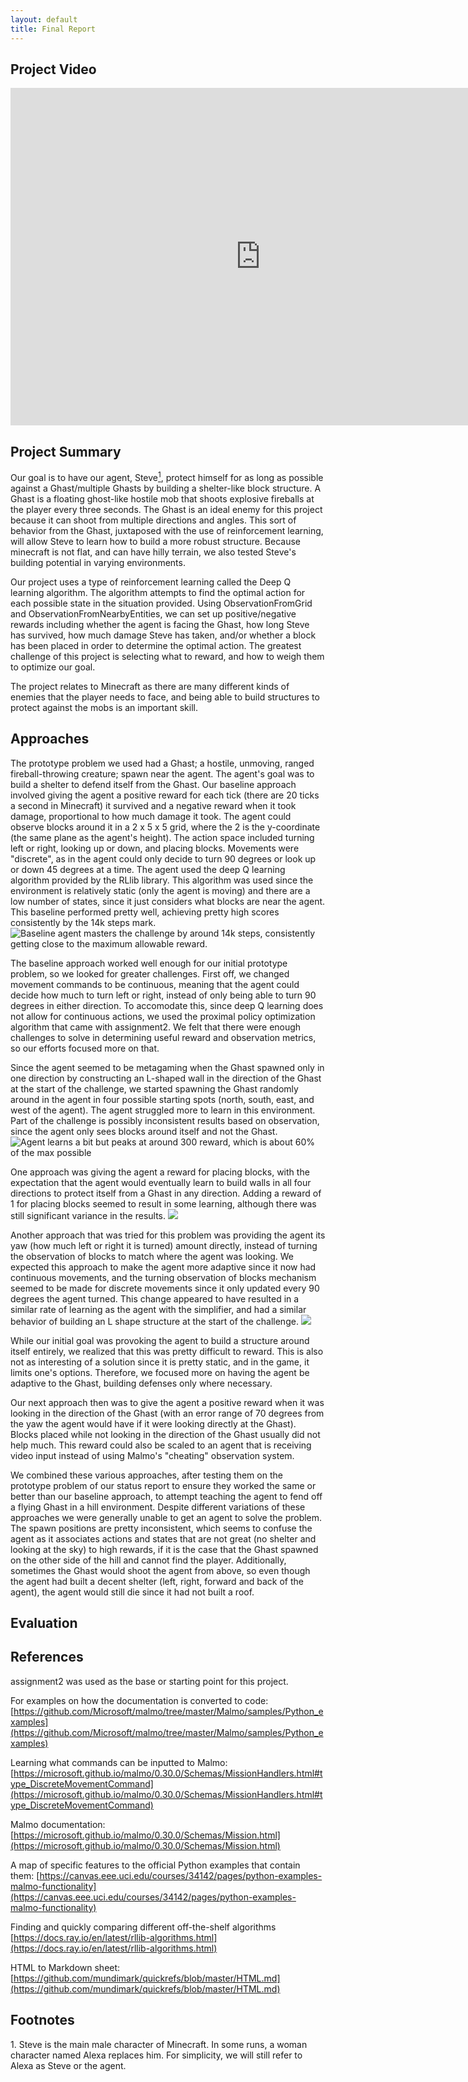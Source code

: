 ```yaml
---
layout: default
title: Final Report
---
```


## Project Video

<iframe width="800" height="540" src="https://www.youtube.com/embed/bSsGXXZwM88" title="YouTube video player" frameborder="0" allow="accelerometer; autoplay; clipboard-write; encrypted-media; gyroscope; picture-in-picture" allowfullscreen></iframe>

## Project Summary

Our goal is to have our agent, Steve[<sup>1</sup>](#footnote), protect himself for as long as possible against a Ghast/multiple Ghasts by building a shelter-like block structure. A Ghast is a floating ghost-like hostile mob that shoots explosive fireballs at the player every three seconds. The Ghast is an ideal enemy for this project because it can shoot from multiple directions and angles. This sort of behavior from the Ghast, juxtaposed with the use of reinforcement learning, will allow Steve to learn how to build a more robust structure. Because minecraft is not flat, and can have hilly terrain, we also tested Steve's building potential in varying environments.

Our project uses a type of reinforcement learning called the Deep Q learning algorithm. The algorithm attempts to find the optimal action for each possible state in the situation provided. Using ObservationFromGrid and ObservationFromNearbyEntities, we can set up positive/negative rewards including whether the agent is facing the Ghast, how long Steve has survived, how much damage Steve has taken, and/or whether a block has been placed in order to determine the optimal action. The greatest challenge of this project is selecting what to reward, and how to weigh them to optimize our goal.

The project relates to Minecraft as there are many different kinds of enemies that the player needs to face, and being able to build structures to protect against the mobs is an important skill.

## Approaches

The prototype problem we used had a Ghast; a hostile, unmoving, ranged fireball-throwing creature; spawn near the agent. The agent's goal was to build a shelter to defend itself from the Ghast. Our baseline approach involved giving the agent a positive reward for each tick (there are 20 ticks a second in Minecraft) it survived and a negative reward when it took damage, proportional to how much damage it took. The agent could observe blocks around it in a 2 x 5 x 5 grid, where the 2 is the y-coordinate (the same plane as the agent's height). The action space included turning left or right, looking up or down, and placing blocks. Movements were "discrete", as in the agent could only decide to turn 90 degrees or look up or down 45 degrees at a time. The agent used the deep Q learning algorithm provided by the RLlib library. This algorithm was used since the environment is relatively static (only the agent is moving) and there are a low number of states, since it just considers what blocks are near the agent. This baseline performed pretty well, achieving pretty high scores consistently by the 14k steps mark.
![Baseline agent masters the challenge by around 14k steps, consistently getting close to the maximum allowable reward.](images/BaselineApproach.png)

The baseline approach worked well enough for our initial prototype problem, so we looked for greater challenges. First off, we changed movement commands to be continuous, meaning that the agent could decide how much to turn left or right, instead of only being able to turn 90 degrees in either direction. To accomodate this, since deep Q learning does not allow for continuous actions, we used the proximal policy optimization algorithm that came with assignment2. We felt that there were enough challenges to solve in determining useful reward and observation metrics, so our efforts focused more on that.

Since the agent seemed to be metagaming when the Ghast spawned only in one direction by constructing an L-shaped wall in the direction of the Ghast at the start of the challenge, we started spawning the Ghast randomly around in the agent in four possible starting spots (north, south, east, and west of the agent). The agent struggled more to learn in this environment. Part of the challenge is possibly inconsistent results based on observation, since the agent only sees blocks around itself and not the Ghast.
![Agent learns a bit but peaks at around 300 reward, which is about 60% of the max possible](images/FourRandomSpawn.png)

One approach was giving the agent a reward for placing blocks, with the expectation that the agent would eventually learn to build walls in all four directions to protect itself from a Ghast in any direction. Adding a reward of 1 for placing blocks seemed to result in some learning, although there was still significant variance in the results.
![](images/Figure2RewardBlocks.png)

Another approach that was tried for this problem was providing the agent its yaw (how much left or right it is turned) amount directly, instead of turning the observation of blocks to match where the agent was looking. We expected this approach to make the agent more adaptive since it now had continuous movements, and the turning observation of blocks mechanism seemed to be made for discrete movements since it only updated every 90 degrees the agent turned. This change appeared to have resulted in a similar rate of learning as the agent with the simplifier, and had a similar behavior of building an L shape structure at the start of the challenge.
![](images/Figure3.png)

While our initial goal was provoking the agent to build a structure around itself entirely, we realized that this was pretty difficult to reward. This is also not as interesting of a solution since it is pretty static, and in the game, it limits one's options. Therefore, we focused more on having the agent be adaptive to the Ghast, building defenses only where necessary.

Our next approach then was to give the agent a positive reward when it was looking in the direction of the Ghast (with an error range of 70 degrees from the yaw the agent would have if it were looking directly at the Ghast). Blocks placed while not looking in the direction of the Ghast usually did not help much. This reward could also be scaled to an agent that is receiving video input instead of using Malmo's "cheating" observation system.

We combined these various approaches, after testing them on the prototype problem of our status report to ensure they worked the same or better than our baseline approach, to attempt teaching the agent to fend off a flying Ghast in a hill environment. Despite different variations of these approaches we were generally unable to get an agent to solve the problem. The spawn positions are pretty inconsistent, which seems to confuse the agent as it associates actions and states that are not great (no shelter and looking at the sky) to high rewards, if it is the case that the Ghast spawned on the other side of the hill and cannot find the player. Additionally, sometimes the Ghast would shoot the agent from above, so even though the agent had built a decent shelter (left, right, forward and back of the agent), the agent would still die since it had not built a roof.

## Evaluation

## References

assignment2 was used as the base or starting point for this project.

For examples on how the documentation is converted to code: [https://github.com/Microsoft/malmo/tree/master/Malmo/samples/Python_examples](https://github.com/Microsoft/malmo/tree/master/Malmo/samples/Python_examples) 

Learning what commands can be inputted to Malmo: [https://microsoft.github.io/malmo/0.30.0/Schemas/MissionHandlers.html#type_DiscreteMovementCommand](https://microsoft.github.io/malmo/0.30.0/Schemas/MissionHandlers.html#type_DiscreteMovementCommand)

Malmo documentation: [https://microsoft.github.io/malmo/0.30.0/Schemas/Mission.html](https://microsoft.github.io/malmo/0.30.0/Schemas/Mission.html)

A map of specific features to the official Python examples that contain them: [https://canvas.eee.uci.edu/courses/34142/pages/python-examples-malmo-functionality](https://canvas.eee.uci.edu/courses/34142/pages/python-examples-malmo-functionality)

Finding and quickly comparing different off-the-shelf algorithms [https://docs.ray.io/en/latest/rllib-algorithms.html](https://docs.ray.io/en/latest/rllib-algorithms.html)

HTML to Markdown sheet: [https://github.com/mundimark/quickrefs/blob/master/HTML.md](https://github.com/mundimark/quickrefs/blob/master/HTML.md)

## Footnotes

<div id="footnote">
1. Steve is the main male character of Minecraft. In some runs, a woman character named Alexa replaces him. For simplicity, we will still refer to Alexa as Steve or the agent.
</div>
